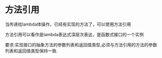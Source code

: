 # 方法引用

当传递给lambda体操作，已经有实现的方法了，可以使用方法引用

方法引用可以看作是lambda表达式深层次表达，是函数式接口的一个实例

要求:实现接口的抽象方法的参数列表和返回值类型,必须与方法引用的方法的参数列表和返回值类型保持一致.
